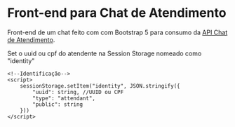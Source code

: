 # Front-end para Chat de Atendimento
Front-end de um chat feito com com Bootstrap 5 para consumo da [API Chat de Atendimento](https://github.com/MardonioMelo/chat_api).

Set o uuid ou cpf do atendente na Session Storage nomeado como "identity"
>
    <!--Identificação-->
    <script>       
        sessionStorage.setItem("identity", JSON.stringify({
            "uuid": string, //UUID ou CPF
            "type": "attendant",
            "public": string
        }))
    </script>
>
